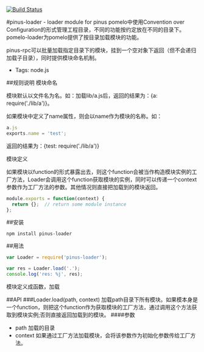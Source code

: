 [![Build Status](https://travis-ci.org/node-pinus/pinus-loader.svg?branch=master)](https://travis-ci.org/node-pinus/pinus-loader)

#pinus-loader - loader module for pinus
pomelo中使用Convention over Configuration的形式管理工程目录，不同的功能按约定放在不同的目录下。pomelo-loader为pomelo提供了按目录加载模块的功能。

pinus-rpc可以批量加载指定目录下的模块，挂到一个空对象下返回（但不会递归加载子目录），同时提供模块命名机制。

+ Tags: node.js

##规则说明
模块命名

模块默认以文件名为名。如：加载lib/a.js后，返回的结果为：{a: require('./lib/a')}。

如果模块中定义了name属性，则会以name作为模块的名称。如：
```javascript
a.js
exports.name = 'test';
```
返回的结果为：{test: require('./lib/a')}

模块定义

如果模块以function的形式暴露出去，则这个function会被当作构造模块实例的工厂方法，Loader会调用这个function获取模块的实例，同时可以传递一个context参数作为工厂方法的参数。其他情况则直接把加载到的模块返回。
```javascript
module.exports = function(context) {
  return {};  // return some module instance
};
```

##安装
```
npm install pinus-loader
```

##用法
``` javascript
var Loader = require('pinus-loader');

var res = Loader.load('.');
console.log('res: %j', res);
```
模块定义成函数，加载

##API
###Loader.load(path, context)
加载path目录下所有模块。如果模本身是一个function，则把这个function作为获取模块的工厂方法，通过调用这个方法获取到模块实例;否则直接返回加载到的模块。
####参数
+ path 加载的目录
+ context 如果通过工厂方法加载模块，会将该参数作为初始化参数传给工厂方法。
